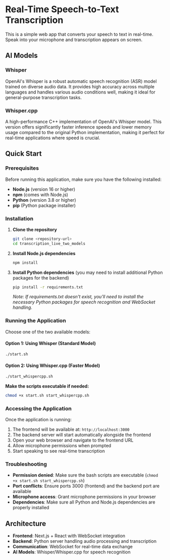 # Real-Time Speech-to-Text Transcription

This is a simple web app that converts your speech to text in real-time. Speak into your microphone and transcription appears on screen.

## AI Models

### Whisper
OpenAI's Whisper is a robust automatic speech recognition (ASR) model trained on diverse audio data. It provides high accuracy across multiple languages and handles various audio conditions well, making it ideal for general-purpose transcription tasks.

### Whisper.cpp
A high-performance C++ implementation of OpenAI's Whisper model. This version offers significantly faster inference speeds and lower memory usage compared to the original Python implementation, making it perfect for real-time applications where speed is crucial.

## Quick Start

### Prerequisites

Before running this application, make sure you have the following installed:

- **Node.js** (version 16 or higher)
- **npm** (comes with Node.js)
- **Python** (version 3.8 or higher)
- **pip** (Python package installer)

### Installation

1. **Clone the repository**
   ```bash
   git clone <repository-url>
   cd transcription_live_two_models
   ```

2. **Install Node.js dependencies**
   ```bash
   npm install
   ```

3. **Install Python dependencies** (you may need to install additional Python packages for the backend)
   ```bash
   pip install -r requirements.txt
   ```
   *Note: If requirements.txt doesn't exist, you'll need to install the necessary Python packages for speech recognition and WebSocket handling.*

### Running the Application

Choose one of the two available models:

#### Option 1: Using Whisper (Standard Model)
```bash
./start.sh
```

#### Option 2: Using Whisper.cpp (Faster Model)
```bash
./start_whispercpp.sh
```

**Make the scripts executable if needed:**
```bash
chmod +x start.sh start_whispercpp.sh
```

### Accessing the Application

Once the application is running:

1. The frontend will be available at: `http://localhost:3000`
2. The backend server will start automatically alongside the frontend
3. Open your web browser and navigate to the frontend URL
4. Allow microphone permissions when prompted
5. Start speaking to see real-time transcription

### Troubleshooting

- **Permission denied**: Make sure the bash scripts are executable (`chmod +x start.sh start_whispercpp.sh`)
- **Port conflicts**: Ensure ports 3000 (frontend) and the backend port are available
- **Microphone access**: Grant microphone permissions in your browser
- **Dependencies**: Make sure all Python and Node.js dependencies are properly installed

## Architecture

- **Frontend**: Next.js + React with WebSocket integration
- **Backend**: Python server handling audio processing and transcription
- **Communication**: WebSocket for real-time data exchange
- **AI Models**: Whisper/Whisper.cpp for speech recognition
